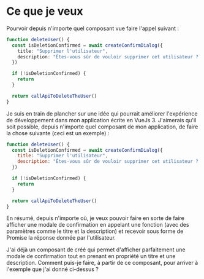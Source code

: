# Ce que je veux

Pourvoir depuis n'importe quel composant vue faire l'appel suivant :
```ts
function deleteUser() {
  const isDeletionConfirmed = await createConfirmDialog({
    title: "Supprimer l'utilisateur",
    description: "Êtes-vous sûr de vouloir supprimer cet utilisateur ? Cette action est irréversible."
  })

  if (!isDeletionConfirmed) {
    return
  }

  return callApiToDeleteTheUser()
}
```


Je suis en train de plancher sur une idée qui pourrait améliorer l'expérience de développement dans mon application écrite en VueJs 3. J'aimerais qu'il soit possible, depuis n'importe quel composant de mon application, de faire la chose suivante (ceci est un exemple) :
```js
function deleteUser() {
  const isDeletionConfirmed = await createConfirmDialog({
    title: "Supprimer l'utilisateur",
    description: "Êtes-vous sûr de vouloir supprimer cet utilisateur ? Cette action est irréversible."
  })

  if (!isDeletionConfirmed) {
    return
  }

  return callApiToDeleteTheUser()
}
```

En résumé, depuis n'importe où, je veux pouvoir faire en sorte de faire afficher une modale de confirmation en appelant une fonction (avec des paramètres comme le titre et la description) et recevoir sous forme de Promise la réponse donnée par l'utilisateur.

J'ai déjà un composant de créé qui permet d'afficher parfaitement une modale de confirmation tout en prenant en propriété un titre et une description. Comment puis-je faire, à partir de ce composant, pour arriver à l'exemple que j'ai donné ci-dessus ?